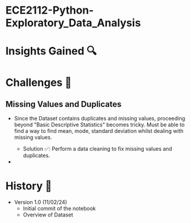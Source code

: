# ECE2112-Python-Exploratory_Data_Analysis


# Insights Gained 🔍


# Challenges 🎯
## Missing Values and Duplicates
* Since the Dataset contains duplicates and missing values, proceeding beyond "Basic Descriptive Statistics" becomes tricky. Must be able to find a way to find mean, mode, standard deviation whilst dealing with missing values.
  - Solution ✅: Perform a data cleaning to fix missing values and duplicates.
 
* 

# History 📜
* Version 1.0 (11/02/24)
  - Initial commit of the notebook
  - Overview of Dataset
